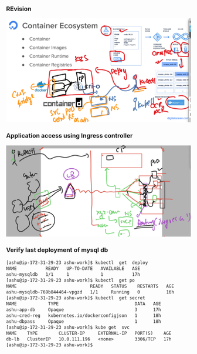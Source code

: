 
### REvision 
<img src="rev.png">

### Application access using Ingress controller 

<img src="ing.png">

### Verify last deployment of mysql db 

```
[ashu@ip-172-31-29-23 ashu-work]$ kubectl  get  deploy
NAME           READY   UP-TO-DATE   AVAILABLE   AGE
ashu-mysqldb   1/1     1            1           17h
[ashu@ip-172-31-29-23 ashu-work]$ kubectl  get po 
NAME                            READY   STATUS    RESTARTS   AGE
ashu-mysqldb-769b844464-vpgzd   1/1     Running   0          16h
[ashu@ip-172-31-29-23 ashu-work]$ kubectl  get secret
NAME            TYPE                             DATA   AGE
ashu-app-db     Opaque                           3      17h
ashu-cred-reg   kubernetes.io/dockerconfigjson   1      18h
ashu-dbpass     Opaque                           1      18h
[ashu@ip-172-31-29-23 ashu-work]$ kube get  svc
NAME    TYPE        CLUSTER-IP     EXTERNAL-IP   PORT(S)    AGE
db-lb   ClusterIP   10.0.111.196   <none>        3306/TCP   17h
[ashu@ip-172-31-29-23 ashu-work]$ 

```

